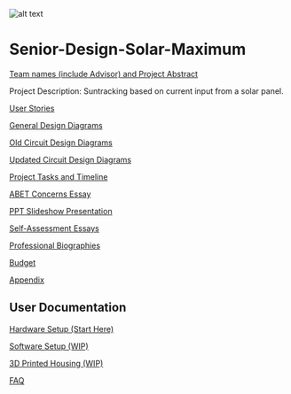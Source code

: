 
![alt text](https://github.com/cabledc/Senior-Design-Solar-Maximum/blob/main/Expo%20Slide%20Deck/Solar_Maximum_Logo.png?raw=true)
# Senior-Design-Solar-Maximum
[Team names (include Advisor) and Project Abstract](https://github.com/cabledc/Senior-Design-Solar-Maximum/blob/main/Team%20Info/Project%20and%20Group%20Members)

Project Description: Suntracking based on current input from a solar panel.

[User Stories](https://github.com/cabledc/Senior-Design/blob/main/Design/User_Stories.md)

[General Design Diagrams](https://github.com/cabledc/Senior-Design/tree/main/Design)

[Old Circuit Design Diagrams](https://github.com/cabledc/Senior-Design/tree/main/Design/Circuits)

[Updated Circuit Design Diagrams](https://github.com/cabledc/Senior-Design/tree/main/Design/Circuits](https://github.com/cabledc/Senior-Design-Solar-Maximum/tree/main/Design/Circuits/Updated))

[Project Tasks and Timeline](https://github.com/cabledc/Senior-Design/blob/main/Planning/Tasklist.md)

[ABET Concerns Essay](https://github.com/cabledc/Senior-Design/blob/main/Planning/Constraints%20(Assignment%207))

[PPT Slideshow Presentation](https://youtu.be/Y3RMfyllHsM)

[Self-Assessment Essays](https://github.com/cabledc/Senior-Design/tree/main/Team%20Info/Individual%20Capstone%20Assessments)

[Professional Biographies](https://github.com/cabledc/Senior-Design/tree/main/Biographies)

[Budget](https://github.com/cabledc/Senior-Design/blob/main/Planning/Budget)

[Appendix](https://github.com/cabledc/Senior-Design/blob/main/Planning/Appendix)

## User Documentation
[Hardware Setup (Start Here)](https://github.com/cabledc/Senior-Design-Solar-Maximum/blob/main/User%20Documentation/Hardware%20Setup.md)  

[Software Setup (WIP)](https://github.com/cabledc/Senior-Design-Solar-Maximum/blob/main/User%20Documentation/Software%20Setup.md)  

[3D Printed Housing (WIP)](https://github.com/cabledc/Senior-Design-Solar-Maximum/blob/main/User%20Documentation/3D%20Printed%20Housing%20Setup.md)  

[FAQ](https://github.com/cabledc/Senior-Design-Solar-Maximum/blob/main/User%20Documentation/FAQ.md)

